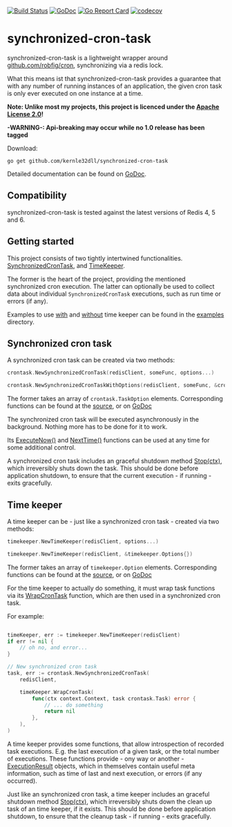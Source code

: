 [![Build Status](https://travis-ci.com/kernle32dll/synchronized-cron-task.svg?branch=master)](https://travis-ci.com/kernle32dll/synchronized-cron-task)
[![GoDoc](https://godoc.org/github.com/kernle32dll/synchronized-cron-task?status.svg)](http://godoc.org/github.com/kernle32dll/synchronized-cron-task)
[![Go Report Card](https://goreportcard.com/badge/github.com/kernle32dll/synchronized-cron-task)](https://goreportcard.com/report/github.com/kernle32dll/synchronized-cron-task)
[![codecov](https://codecov.io/gh/kernle32dll/synchronized-cron-task/branch/master/graph/badge.svg)](https://codecov.io/gh/kernle32dll/synchronized-cron-task)

# synchronized-cron-task

synchronized-cron-task is a lightweight wrapper around [github.com/robfig/cron](https://github.com/robfig/cron), synchronizing via a redis lock.

What this means ist that synchronized-cron-task provides a guarantee that with any number of running instances of an application, the given cron task
is only ever executed on one instance at a time.

**Note: Unlike most my projects, this project is licenced under the [Apache License 2.0](./LICENSE)!**

**-WARNING-: Api-breaking may occur while no 1.0 release has been tagged**

Download:

```
go get github.com/kernle32dll/synchronized-cron-task
```

Detailed documentation can be found on [GoDoc](https://godoc.org/github.com/kernle32dll/synchronized-cron-task).

## Compatibility

synchronized-cron-task is tested against the latest versions of Redis 4, 5 and 6.

## Getting started

This project consists of two tightly intertwined functionalities. [SynchronizedCronTask](./synchronized_cron_task.go), and [TimeKeeper](./timekeeper/time_keeper.go).

The former is the heart of the project, providing the mentioned synchronized cron execution. The latter can optionally be used to collect data
about individual `SynchronizedCronTask` executions, such as run time or errors (if any).

Examples to use [with](./examples/example-with-timekeeper/main.go) and [without](./examples/example-without-timekeeper/main.go) time keeper can be
found in the [examples](./examples) directory.

## Synchronized cron task

A synchronized cron task can be created via two methods:

```go
crontask.NewSynchronizedCronTask(redisClient, someFunc, options...)

crontask.NewSynchronizedCronTaskWithOptions(redisClient, someFunc, &crontask.TaskOptions{})
```

The former takes an array of `crontask.TaskOption` elements. Corresponding functions can be found at the [source](./synchronized_cron_task_options.go),
or on [GoDoc](https://godoc.org/github.com/kernle32dll/synchronized-cron-task#TaskOption)

The synchronized cron task will be executed asynchronously in the background. Nothing more has to be done for it to work.

Its [ExecuteNow()](https://godoc.org/github.com/kernle32dll/synchronized-cron-task#SynchronizedCronTask.ExecuteNow) and
[NextTime()](https://godoc.org/github.com/kernle32dll/synchronized-cron-task#SynchronizedCronTask.NextTime) functions can be
used at any time for some additional control.

A synchronized cron task includes an graceful shutdown method [Stop(ctx)](https://godoc.org/github.com/kernle32dll/synchronized-cron-task#SynchronizedCronTask.Stop),
which irreversibly shuts down the task. This should be done before application shutdown, to ensure that the current
execution - if running - exits gracefully.

## Time keeper

A time keeper can be - just like a synchronized cron task - created via two methods:

```go
timekeeper.NewTimeKeeper(redisClient, options...)

timekeeper.NewTimeKeeper(redisClient, &timekeeper.Options{})
```

The former takes an array of `timekeeper.Option` elements. Corresponding functions can be found at the [source](./timekeeper/time_keeper_options.go),
or on [GoDoc](https://godoc.org/github.com/kernle32dll/synchronized-cron-task/timekeeper#Option)

For the time keeper to actually do something, it must wrap task functions via its [WrapCronTask](https://godoc.org/github.com/kernle32dll/synchronized-cron-task/timekeeper#TimeKeeper.WrapCronTask)
function, which are then used in a synchronized cron task.

For example:

```go

timeKeeper, err := timekeeper.NewTimeKeeper(redisClient)
if err != nil {
    // oh no, and error...
}

// New synchronized cron task
task, err := crontask.NewSynchronizedCronTask(
    redisClient,

    timeKeeper.WrapCronTask(
        func(ctx context.Context, task crontask.Task) error {
            // ... do something
            return nil
        },
    ),
)

```

A time keeper provides some functions, that allow introspection of recorded task executions. E.g. the last execution of a given task,
or the total number of executions. These functions provide - ony way or another - [ExecutionResult](https://godoc.org/github.com/kernle32dll/synchronized-cron-task/timekeeper#ExecutionResult)
objects, which in themselves contain useful meta information, such as time of last and next execution, or errors (if any occurred).

Just like an synchronized cron task, a time keeper includes an graceful shutdown method [Stop(ctx)](https://godoc.org/github.com/kernle32dll/synchronized-cron-task/timekeeper#TimeKeeper.Stop),
which irreversibly shuts down the clean up task of an time keeper, if it exists. This should be done before application shutdown,
to ensure that the cleanup task - if running - exits gracefully.
